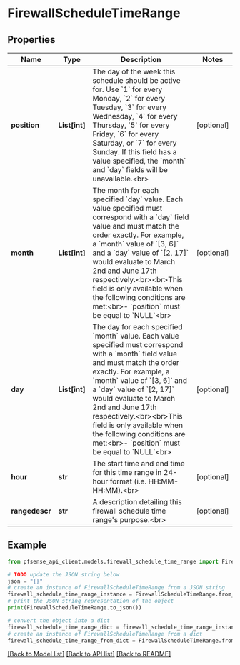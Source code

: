 # FirewallScheduleTimeRange


## Properties

Name | Type | Description | Notes
------------ | ------------- | ------------- | -------------
**position** | **List[int]** | The day of the week this schedule should be active for. Use &#x60;1&#x60; for every Monday, &#x60;2&#x60; for every Tuesday, &#x60;3&#x60; for every Wednesday, &#x60;4&#x60; for every Thursday, &#x60;5&#x60; for every Friday, &#x60;6&#x60; for every Saturday, or &#x60;7&#x60; for every Sunday. If this field has a value specified, the &#x60;month&#x60; and &#x60;day&#x60; fields will be unavailable.&lt;br&gt; | [optional] 
**month** | **List[int]** | The month for each specified &#x60;day&#x60; value. Each value specified must correspond with a &#x60;day&#x60; field value and must match the order exactly. For example, a &#x60;month&#x60; value of &#x60;[3, 6]&#x60; and a &#x60;day&#x60; value of &#x60;[2, 17]&#x60; would evaluate to March 2nd and June 17th respectively.&lt;br&gt;&lt;br&gt;This field is only available when the following conditions are met:&lt;br&gt;- &#x60;position&#x60; must be equal to &#x60;NULL&#x60;&lt;br&gt; | [optional] 
**day** | **List[int]** | The day for each specified &#x60;month&#x60; value. Each value specified must correspond with a &#x60;month&#x60; field value and must match the order exactly. For example, a &#x60;month&#x60; value of &#x60;[3, 6]&#x60; and a &#x60;day&#x60; value of &#x60;[2, 17]&#x60; would evaluate to March 2nd and June 17th respectively.&lt;br&gt;&lt;br&gt;This field is only available when the following conditions are met:&lt;br&gt;- &#x60;position&#x60; must be equal to &#x60;NULL&#x60;&lt;br&gt; | [optional] 
**hour** | **str** | The start time and end time for this time range in 24-hour format (i.e. HH:MM-HH:MM).&lt;br&gt; | [optional] 
**rangedescr** | **str** | A description detailing this firewall schedule time range&#39;s purpose.&lt;br&gt; | [optional] 

## Example

```python
from pfsense_api_client.models.firewall_schedule_time_range import FirewallScheduleTimeRange

# TODO update the JSON string below
json = "{}"
# create an instance of FirewallScheduleTimeRange from a JSON string
firewall_schedule_time_range_instance = FirewallScheduleTimeRange.from_json(json)
# print the JSON string representation of the object
print(FirewallScheduleTimeRange.to_json())

# convert the object into a dict
firewall_schedule_time_range_dict = firewall_schedule_time_range_instance.to_dict()
# create an instance of FirewallScheduleTimeRange from a dict
firewall_schedule_time_range_from_dict = FirewallScheduleTimeRange.from_dict(firewall_schedule_time_range_dict)
```
[[Back to Model list]](../README.md#documentation-for-models) [[Back to API list]](../README.md#documentation-for-api-endpoints) [[Back to README]](../README.md)


